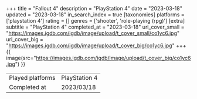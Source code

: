+++
title = "Fallout 4"
description = "PlayStation 4"
date = "2023-03-18"
updated = "2023-03-18"
in_search_index = true
[taxonomies]
platforms = ['playstation 4']
rating = []
genres = ['shooter', 'role-playing (rpg)']
[extra]
subtitle = "PlayStation 4"
completed_at = "2023-03-18"
url_cover_small = "https://images.igdb.com/igdb/image/upload/t_cover_small/co1yc6.jpg"
url_cover_big = "https://images.igdb.com/igdb/image/upload/t_cover_big/co1yc6.jpg"
+++
{{ image(src="https://images.igdb.com/igdb/image/upload/t_cover_big/co1yc6.jpg") }}

|              |            |
| ------------ | ---------- |
| Played platforms    | PlayStation 4 |
| Completed at | 2023/03/18 |

